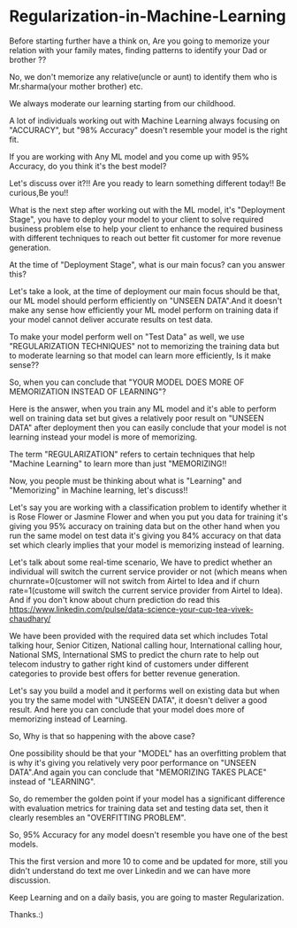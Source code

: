 # Regularization-in-Machine-Learning

Before starting further have a think on, Are you going to memorize your relation with your family mates, finding patterns to identify your Dad or brother ??

No, we don't memorize any relative(uncle or aunt) to identify them who is Mr.sharma(your mother brother) etc.

We always moderate our learning starting from our childhood.

A lot of individuals working out with Machine Learning always focusing on "ACCURACY", but "98% Accuracy" doesn't resemble your model is the right fit.

If you are working with Any ML model and you come up with 95% Accuracy, do you think it's the best model?

Let's discuss over it?!! Are you ready to learn something different today!! Be curious,Be you!!

What is the next step after working out with the ML model, it's "Deployment Stage", you have to deploy your model to your client to solve required business problem else to help your client to enhance the required business with different techniques to reach out better fit customer for more revenue generation.

At the time of "Deployment Stage", what is our main focus? can you answer this?

Let's take a look, at the time of deployment our main focus should be that, our ML model should perform efficiently on "UNSEEN DATA".And it doesn't make any sense how efficiently your ML model perform on training data if your model cannot deliver accurate results on test data.

To make your model perform well on "Test Data" as well, we use "REGULARIZATION TECHNIQUES" not to memorizing the training data but to moderate learning so that model can learn more efficiently, Is it make sense??

So, when you can conclude that "YOUR MODEL DOES MORE OF MEMORIZATION INSTEAD OF LEARNING"?

Here is the answer, when you train any ML model and it's able to perform well on training data set but gives a relatively poor result on "UNSEEN DATA" after deployment then you can easily conclude that your model is not learning instead your model is more of memorizing.

The term "REGULARIZATION" refers to certain techniques that help "Machine Learning" to learn more than just "MEMORIZING!!

Now, you people must be thinking about what is "Learning" and "Memorizing" in Machine learning, let's discuss!!

Let's say you are working with a classification problem to identify whether it is Rose Flower or Jasmine Flower and when you put you data for training it's giving you 95% accuracy on training data but on the other hand when you run the same model on test data it's giving you 84% accuracy on that data set which clearly implies that your model is memorizing instead of learning.

Let's talk about some real-time scenario, We have to predict whether an individual will switch the current service provider or not (which means when churnrate=0(customer will not switch from Airtel to Idea and if churn rate=1(custome will switch the current service provider from Airtel to Idea). And if you don't know about churn prediction do read this https://www.linkedin.com/pulse/data-science-your-cup-tea-vivek-chaudhary/

We have been provided with the required data set which includes Total talking hour, Senior Citizen, National calling hour, International calling hour, National SMS, International SMS to predict the churn rate to help out telecom industry to gather right kind of customers under different categories to provide best offers for better revenue generation.

Let's say you build a model and it performs well on existing data but when you try the same model with "UNSEEN DATA", it doesn't deliver a good result. And here you can conclude that your model does more of memorizing instead of Learning.

So, Why is that so happening with the above case?

One possibility should be that your "MODEL" has an overfitting problem that is why it's giving you relatively very poor performance on "UNSEEN DATA".And again you can conclude that "MEMORIZING TAKES PLACE" instead of "LEARNING".

So, do remember the golden point if your model has a significant difference with evaluation metrics for training data set and testing data set, then it clearly resembles an "OVERFITTING PROBLEM".

So, 95% Accuracy for any model doesn't resemble you have one of the best models.

This the first version and more 10 to come and be updated for more, still you didn't understand do text me over Linkedin and we can have more discussion.

Keep Learning and on a daily basis, you are going to master Regularization.

Thanks.:)

